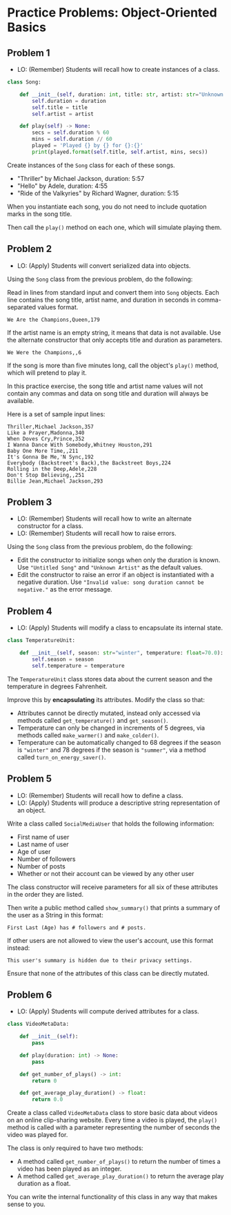 # Practice Problems: Object-Oriented Basics

## Problem 1

- LO: (Remember) Students will recall how to create instances of a class.

```python
class Song:

    def __init__(self, duration: int, title: str, artist: str="Unknown Artist"):
        self.duration = duration
        self.title = title
        self.artist = artist

    def play(self) -> None:
        secs = self.duration % 60
        mins = self.duration // 60
        played = 'Played {} by {} for {}:{}'
        print(played.format(self.title, self.artist, mins, secs))
```

Create instances of the `Song` class for each of these songs.

- "Thriller" by Michael Jackson, duration: 5:57
- "Hello" by Adele, duration: 4:55
- "Ride of the Valkyries" by Richard Wagner, duration: 5:15

When you instantiate each song, you do not need to include quotation marks in the song title.

Then call the `play()` method on each one, which will simulate playing them.

## Problem 2

- LO: (Apply) Students will convert serialized data into objects.

Using the `Song` class from the previous problem, do the following:

Read in lines from standard input and convert them into `Song` objects. Each line contains the song title, artist name, and duration in seconds in comma-separated values format.

```
We Are the Champions,Queen,179
```

If the artist name is an empty string, it means that data is not available. Use the alternate constructor that only accepts title and duration as parameters.

```
We Were the Champions,,6
```

If the song is more than five minutes long, call the object's `play()` method, which will pretend to play it.

In this practice exercise, the song title and artist name values will not contain any commas and data on song title and duration will always be available.

Here is a set of sample input lines:

```
Thriller,Michael Jackson,357
Like a Prayer,Madonna,340
When Doves Cry,Prince,352
I Wanna Dance With Somebody,Whitney Houston,291
Baby One More Time,,211
It's Gonna Be Me,'N Sync,192
Everybody (Backstreet's Back),the Backstreet Boys,224
Rolling in the Deep,Adele,228
Don't Stop Believing,,251
Billie Jean,Michael Jackson,293
```

## Problem 3

- LO: (Remember) Students will recall how to write an alternate constructor for a class.
- LO: (Remember) Students will recall how to raise errors.

Using the `Song` class from the previous problem, do the following:

- Edit the constructor to initialize songs when only the duration is known. Use `"Untitled Song"` and `"Unknown Artist"` as the default values.
- Edit the constructor to raise an error if an object is instantiated with a negative duration. Use `"Invalid value: song duration cannot be negative."` as the error message.

## Problem 4

- LO: (Apply) Students will modify a class to encapsulate its internal state.

```python
class TemperatureUnit:

    def __init__(self, season: str="winter", temperature: float=70.0):
        self.season = season
        self.temperature = temperature
```

The `TemperatureUnit` class stores data about the current season and the temperature in degrees Fahrenheit.

Improve this by **encapsulating** its attributes. Modify the class so that:

- Attributes cannot be directly mutated, instead only accessed via methods called `get_temperature()` and `get_season()`.
- Temperature can only be changed in increments of 5 degrees, via methods called `make_warmer()` and `make_colder()`.
- Temperature can be automatically changed to 68 degrees if the season is `"winter"` and 78 degrees if the season is `"summer"`, via a method called `turn_on_energy_saver()`.

## Problem 5

- LO: (Remember) Students will recall how to define a class.
- LO: (Apply) Students will produce a descriptive string representation of an object.

Write a class called `SocialMediaUser` that holds the following information:

- First name of user
- Last name of user
- Age of user
- Number of followers
- Number of posts
- Whether or not their account can be viewed by any other user

The class constructor will receive parameters for all six of these attributes in the order they are listed.

Then write a public method called `show_summary()` that prints a summary of the user as a String in this format:

```
First Last (Age) has # followers and # posts.
```

If other users are not allowed to view the user's account, use this format instead:

```
This user's summary is hidden due to their privacy settings.
```

Ensure that none of the attributes of this class can be directly mutated.

## Problem 6

- LO: (Apply) Students will compute derived attributes for a class.

```python
class VideoMetaData:

    def __init__(self):
        pass

    def play(duration: int) -> None:
        pass

    def get_number_of_plays() -> int:
        return 0

    def get_average_play_duration() -> float:
        return 0.0
```

Create a class called `VideoMetaData` class to store basic data about videos on an online clip-sharing website. Every time a video is played, the `play()` method is called with a parameter representing the number of seconds the video was played for.

The class is only required to have two methods:

- A method called `get_number_of_plays()` to return the number of times a video has been played as an integer.
- A method called `get_average_play_duration()` to return the average play duration as a float.

You can write the internal functionality of this class in any way that makes sense to you.
